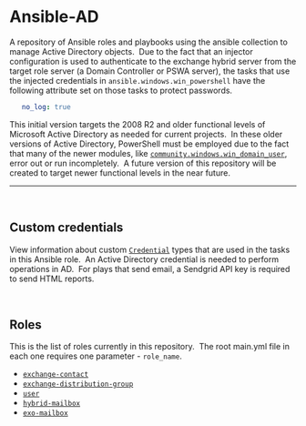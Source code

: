 # Ansible-AD

A repository of Ansible roles and playbooks using the ansible collection to manage Active Directory objects.&nbsp; Due to the fact that an injector configuration is used to authenticate to the exchange hybrid server from the target role server (a Domain Controller or PSWA server), the tasks that use the injected credentials in ```ansible.windows.win_powershell``` have the following attribute set on those tasks to protect passwords.

```yaml
   no_log: true
```

This initial version targets the 2008 R2 and older functional levels of Microsoft Active Directory as needed for current projects.&nbsp; In these older versions of Active Directory, PowerShell must be employed due to the fact that many of the newer modules, like [`community.windows.win_domain_user`](https://docs.ansible.com/ansible/latest/collections/community/windows/win_domain_user_module.html), error out or run incompletely.&nbsp; A future version of this repository will be created to target newer functional levels in the near future.

---

&nbsp;

## Custom credentials

View information about custom [`Credential`](docs/CREDENTIALS.md) types that are used in the tasks in this Ansible role.&nbsp; An Active Directory credential is needed to perform operations in AD.&nbsp; For plays that send email, a Sendgrid API key is required to send HTML reports.

&nbsp;

## Roles

This is the list of roles currently in this repository.&nbsp; The root main.yml file in each one requires one parameter - ```role_name```.

- [`exchange-contact`](docs/EXCHANGE_CONTACT.md)
- [`exchange-distribution-group`](docs/EXCHANGE_DG.md)
- [`user`](docs/AD_USER.md)
- [`hybrid-mailbox`](docs/HYBRID_MBX.md)
- [`exo-mailbox`](docs/EXO_MBX.md)
